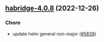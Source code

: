 

## [habridge-4.0.8](https://github.com/truecharts/charts/compare/habridge-4.0.7...habridge-4.0.8) (2022-12-26)

### Chore

- update helm general non-major ([#5839](https://github.com/truecharts/charts/issues/5839))
  
  